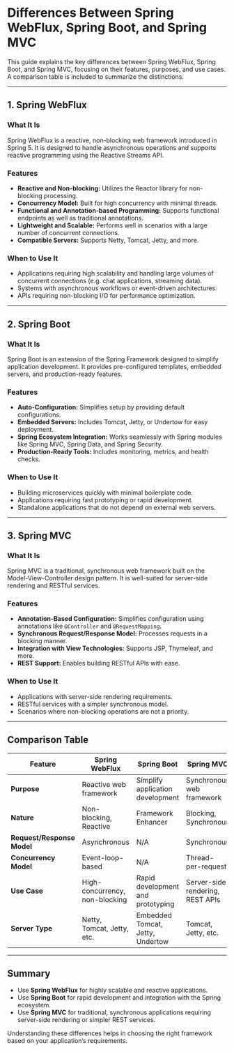 # Differences Between Spring WebFlux, Spring Boot, and Spring MVC

This guide explains the key differences between Spring WebFlux, Spring Boot, and Spring MVC, focusing on their features, purposes, and use cases. A comparison table is included to summarize the distinctions.

---

## 1. Spring WebFlux

### What It Is
Spring WebFlux is a reactive, non-blocking web framework introduced in Spring 5. It is designed to handle asynchronous operations and supports reactive programming using the Reactive Streams API.

### Features
- **Reactive and Non-blocking:** Utilizes the Reactor library for non-blocking processing.
- **Concurrency Model:** Built for high concurrency with minimal threads.
- **Functional and Annotation-based Programming:** Supports functional endpoints as well as traditional annotations.
- **Lightweight and Scalable:** Performs well in scenarios with a large number of concurrent connections.
- **Compatible Servers:** Supports Netty, Tomcat, Jetty, and more.

### When to Use It
- Applications requiring high scalability and handling large volumes of concurrent connections (e.g. chat applications, streaming data).
- Systems with asynchronous workflows or event-driven architectures.
- APIs requiring non-blocking I/O for performance optimization.

---

## 2. Spring Boot

### What It Is
Spring Boot is an extension of the Spring Framework designed to simplify application development. It provides pre-configured templates, embedded servers, and production-ready features.

### Features
- **Auto-Configuration:** Simplifies setup by providing default configurations.
- **Embedded Servers:** Includes Tomcat, Jetty, or Undertow for easy deployment.
- **Spring Ecosystem Integration:** Works seamlessly with Spring modules like Spring MVC, Spring Data, and Spring Security.
- **Production-Ready Tools:** Includes monitoring, metrics, and health checks.

### When to Use It
- Building microservices quickly with minimal boilerplate code.
- Applications requiring fast prototyping or rapid development.
- Standalone applications that do not depend on external web servers.

---

## 3. Spring MVC

### What It Is
Spring MVC is a traditional, synchronous web framework built on the Model-View-Controller design pattern. It is well-suited for server-side rendering and RESTful services.

### Features
- **Annotation-Based Configuration:** Simplifies configuration using annotations like `@Controller` and `@RequestMapping`.
- **Synchronous Request/Response Model:** Processes requests in a blocking manner.
- **Integration with View Technologies:** Supports JSP, Thymeleaf, and more.
- **REST Support:** Enables building RESTful APIs with ease.

### When to Use It
- Applications with server-side rendering requirements.
- RESTful services with a simpler synchronous model.
- Scenarios where non-blocking operations are not a priority.

---

## Comparison Table

| Feature                    | Spring WebFlux                 | Spring Boot                       | Spring MVC                       |
|----------------------------|--------------------------------|-----------------------------------|----------------------------------|
| **Purpose**                | Reactive web framework         | Simplify application development  | Synchronous web framework        |
| **Nature**                 | Non-blocking, Reactive         | Framework Enhancer                | Blocking, Synchronous            |
| **Request/Response Model** | Asynchronous                   | N/A                               | Synchronous                      |
| **Concurrency Model**      | Event-loop-based               | N/A                               | Thread-per-request               |
| **Use Case**               | High-concurrency, non-blocking | Rapid development and prototyping | Server-side rendering, REST APIs |
| **Server Type**            | Netty, Tomcat, Jetty, etc.     | Embedded Tomcat, Jetty, Undertow  | Tomcat, Jetty, etc.              |

---

## Summary
- Use **Spring WebFlux** for highly scalable and reactive applications.
- Use **Spring Boot** for rapid development and integration with the Spring ecosystem.
- Use **Spring MVC** for traditional, synchronous applications requiring server-side rendering or simpler REST services.

Understanding these differences helps in choosing the right framework based on your application’s requirements.

